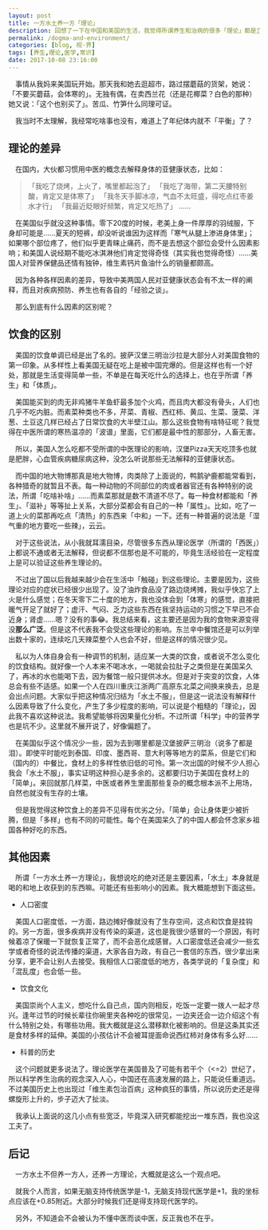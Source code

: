 ```yaml
---
layout: post
title: 一方水土养一方「理论」
description: 回想了一下在中国和美国的生活，我觉得所谓养生和治病的很多「理论」都是立足于当地的环境的。这一点似乎不言自明，这里只是略微讨论而已。
permalink: /dogma-and-environment/
categories: [blog, 视·界]
tags: [养生,理论,医学,常识]
date: 2017-10-08 23:16:00
--- 
```


<!--「http://lanternd.qiniudn.com/Pic4Post/stink-bug-debugger/debugger-3.jpg」-->

　事情从我妈来美国玩开始。那天我和她去逛超市，路过摆蘑菇的货架，她说：「不要买蘑菇，会体寒的」。无独有偶，在卖西兰花（还是花椰菜？白色的那种）她又说：「这个也别买了」。苦瓜、竹笋什么同理可证。

　我当时不太理解，我经常吃啥事也没有，难道上了年纪体内就不「平衡」了？

## 理论的差异

　在国内，大伙都习惯用中医的概念去解释身体的亚健康状态，比如：

> 「我吃了烧烤，上火了，嘴里都起泡了」
> 「我吃了海带，第二天腰特别酸，肯定又是体寒了」
> 「我冬天手脚冰凉，气血不太旺盛，得吃点红枣姜水才行」
> 「我最近眨眼好频繁，肯定又吃热了」
> ……

　在美国似乎就没这种事情。零下20度的时候，老美上身一件厚厚的羽绒服，下身却可能是……夏天的短裤，却没听说谁因为这样而「寒气从腿上渗进身体里」；如果哪个部位疼了，他们似乎更青睐止痛药，而不是去想这个部位会受什么因素影响；和美国人说经期不能吃冰淇淋他们肯定觉得奇怪（其实我也觉得奇怪）……美国人对营养保健品还情有独钟，维生素钙片鱼油什么的销量都颇高。

　因为各种各样因素的差异，导致中美两国人民对亚健康状态会有不太一样的阐释，而且对疾病预防、养生也有各自的「经验之谈」。

　那么到底有什么因素的区别呢？

## 饮食的区别

　美国的饮食单调已经是出了名的。披萨汉堡三明治沙拉是大部分人对美国食物的第一印象。从多样性上看美国无疑在吃上是被中国完爆的。但是这样也有一个好处，那就是生活变得简单一些，不单是在每天吃什么的选择上，也在乎所谓「养生」和「体质」。

　美国能买到的肉无非鸡猪牛羊鱼虾最多加个火鸡，而且肉大都没有骨头，人们也几乎不吃内脏。而素菜种类也不多，芹菜、青椒、西红柿、黄瓜、生菜、菠菜、洋葱、土豆这几样已经占了日常饮食的大半壁江山。那么这些食物有啥特征呢？我觉得在中医所谓的寒热温凉的「波谱」里面，它们都是最中性的那部分，人畜无害。

　所以，美国人怎么吃都不受所谓的中医理论的影响，汉堡Pizza天天吃顶多也就是肥胖，心血管疾病糖尿病这种，没怎么听说那些无法解释的亚健康状态。

　而中国的地大物博那真是地大物博，肉类除了上面说的，鸭鹅驴鹿都能常看到，各种猎奇的就暂且不表。每一种动物的不同部位的肉或者器官还有各种特别的说法，所谓「吃啥补啥」……而素菜那就是数不清道不尽了。每一种食材都能和「养生」、「滋补」等等扯上关系，大部分菜都会有自己的一种「属性」。比如，吃了一道上火的菜那再吃点「清热」的东西来「中和」一下。还有一种普遍的说法是「湿气重的地方要吃一些辣」，云云。

　对于这些说法，从小我就耳濡目染，尽管很多东西从理论医学（所谓的「西医」）上都说不通或者无法解释，但说都不信那也是不可能的，毕竟生活经验在一定程度上是可以验证这些养生理论的。

　不过出了国以后我越来越少会在生活中「触碰」到这些理论。主要是因为，这些理论对应的症状已经很少出现了。没了油炸食品没了路边烧烤摊，我似乎快忘了上火是什么感觉；在冬天零下二十度的地方，我也没体会到「体寒」的感觉，直接把暖气开足了就好了；虚汗、气闷、乏力这些东西在我坚持运动的习惯之下早已不会近身；肾虚……嗯？没有的事😂。我总结来看，这主要还是因为我的食物来源变得没**那么广泛**。但是这不代表我不会受这些理论的影响。东兰辛中餐馆还是可以列举出数十家的，连续吃几天辣菜整个人也会不好，但是这样的情况很少见。

　私以为人体自身会有一种调节的机制，适应某一大类的饮食，或者说不怎么变化的饮食结构。就好像一个人本来不喝冰水，一喝就会拉肚子之类但是在美国呆久了，再冰的水也能喝下去，因为餐馆一般只提供冰水。但是对于突变的饮食，人体总会有些不适感。如果一个人在四川重庆江浙两广高原东北菜之间换来换去，总是会出点问题。大家似乎把这种情况归结为「水土不服」，但是这一说法没有解释什么因素导致了什么变化，产生了多少程度的影响，可以说是个粗糙的「理论」，因此我不喜欢这种说法。我希望能够将因果量化分析。不过所谓「科学」中的营养学也是坑不少。这里就不展开说了，好像偏题了。

　在美国似乎这个情况少一些，因为去到哪里都是汉堡披萨三明治（说多了都是泪）。即使平时能吃到泰国、印度、墨西哥、意大利等等地方的菜系，但是它们和（国内的）中餐比，食材上的多样性依旧低的可怜。第一次出国的时候不少人担心我会「水土不服」，事实证明这种担心是多余的。这都要归功于美国在食材上的「简单」。来回就那几样菜，中医或者养生里面那些复杂的概念根本派不上用场，自然也就没有生存的土壤。

　但是我觉得这种饮食上的差异不见得有优劣之分。「简单」会让身体更少被折腾，但是「多样」也有不同的可能性。每个在美国呆久了的中国人都会怀念家乡祖国各种好吃的东西。

## 其他因素

　所谓「一方水土养一方理论」，我想说吃的绝对还是主要因素，「水土」本身就是喝的和地上收获到的东西嘛。可能还有些影响小的因素。我大概能想到下面这些。

- 人口密度

　美国人口密度低，一方面，路边摊好像就没有了生存空间，这点和饮食是挂钩的。另一方面，很多疾病并没有传染的渠道，这也是我很少感冒的一个原因，有时候着凉了保暖一下就恢复正常了，而不会恶化成感冒。人口密度低还会减少一些玄学或者奇怪的说法传播的渠道，大家各自为政，有自己一套信的东西，很少拿出来分享，更不会让别人去接受。我相信人口密度低的地方，各类学说的「复杂度」和「混乱度」也会低一些。

- 饮食文化

　美国崇尚个人主义，想吃什么自己点，国内则相反，吃饭一定要一拨人一起才尽兴。逢年过节的时候长辈往你碗里夹各种吃的很常见，一边夹还会一边介绍这个有什么特别之处，有哪些功用。我大概就是这么潜移默化被影响的。但是这条其实还是食材多样的延伸。美国的小孩估计不会被耳提面命说西红柿对身体有多么好……

- 科普的历史

　这个问题就更多说法了。理论医学在美国普及了可能有若干个（<=2）世纪了，所以科学养生治病的观念深入人心，中国还在高速发展的路上，只能说任重道远。不过美国历史上也出现过「维生素包治百病」这种疯狂的事情，所以说历史还是得螺旋形上升的，步子迈大了扯淡。

　我承认上面说的这几小点有些宽泛，毕竟深入研究都能挖出一堆东西，我也没这工夫了。

## 后记

　一方水土不但养一方人，还养一方理论，大概就是这么一个观点吧。

　就我个人而言，如果无脑支持传统医学是-1，无脑支持现代医学是+1，我的坐标点应该在+0.85附近。大部分时候我们还是得支持现代医学的。

　另外，不知道会不会被认为不懂中医而谈中医，反正我也不在乎。
